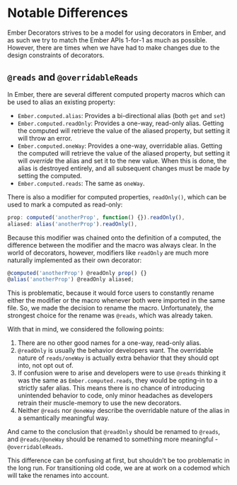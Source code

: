 # Notable Differences

Ember Decorators strives to be a model for using decorators in Ember, and as
such we try to match the Ember APIs 1-for-1 as much as possible. However, there
are times when we have had to make changes due to the design constraints of
decorators.

## `@reads` and `@overridableReads`

In Ember, there are several different computed property macros which can be used
to alias an existing property:

* `Ember.computed.alias`: Provides a bi-directional alias (both `get` and `set`)
* `Ember.computed.readOnly`: Provides a one-way, read-only alias. Getting the
computed will retrieve the value of the aliased property, but setting it will
throw an error.
* `Ember.computed.oneWay`: Provides a one-way, overridable alias. Getting the
computed will retrieve the value of the aliased property, but setting it will
_override_ the alias and set it to the new value. When this is done, the alias
is destroyed entirely, and all subsequent changes must be made by setting the
computed.
* `Ember.computed.reads`: The same as `oneWay`.

There is also a modifier for computed properties, `readOnly()`, which can be
used to mark a computed as read-only:

```js
prop: computed('anotherProp', function() {}).readOnly(),
aliased: alias('anotherProp').readOnly(),
```

Because this modifier was chained onto the definition of a computed, the
difference between the modifier and the macro was always clear. In the world of
decorators, however, modifiers like `readOnly` are much more naturally
implemented as their own decorator:

```js
@computed('anotherProp') @readOnly prop() {}
@alias('anotherProp') @readOnly aliased;
```

This is problematic, because it would force users to constantly rename either
the modifier or the macro whenever both were imported in the same file. So, we
made the decision to rename the macro. Unfortunately, the strongest choice for
the rename was `@reads`, which was already taken.

With that in mind, we considered the following points:

1. There are no other good names for a one-way, read-only alias.
2. `@readOnly` is usually the behavior developers want. The overridable nature
of `reads/oneWay` is actually extra behavior that they should opt into, not
opt out of.
3. If confusion were to arise and developers were to use `@reads` thinking it
was the same as `Ember.computed.reads`, they would be opting-in to a strictly
safer alias. This means there is no chance of introducing unintended behavior to
code, only minor headaches as developers retrain their muscle-memory to use the
new decorators.
4. Neither `@reads` nor `@oneWay` describe the overridable nature of the alias
in a semantically meaningful way.

And came to the conclusion that `@readOnly` should be renamed to `@reads`, and
`@reads/@oneWay` should be renamed to something more meaningful -
`@overridableReads`.

This difference can be confusing at first, but shouldn't be too problematic in
the long run. For transitioning old code, we are at work on a codemod which will
take the renames into account.
